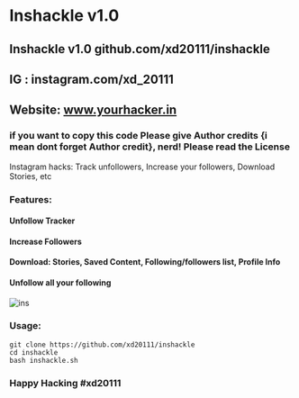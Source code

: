 # Inshackle v1.0
## Inshackle v1.0 github.com/xd20111/inshackle
## IG : instagram.com/xd_20111
## Website: www.yourhacker.in
### if you want to copy this code Please give Author credits {i mean dont forget Author credit}, nerd! Please read the License 

Instagram hacks: Track unfollowers, Increase your followers, Download Stories, etc

### Features:
#### Unfollow Tracker
#### Increase Followers
#### Download: Stories, Saved Content, Following/followers list, Profile Info
#### Unfollow all your following

![ins](https://user-images.githubusercontent.com/34893261/53686880-d50f6000-3d0b-11e9-8c42-cab1ad30b24e.png)

### Usage:
```
git clone https://github.com/xd20111/inshackle
cd inshackle
bash inshackle.sh
```

### Happy Hacking #xd20111
